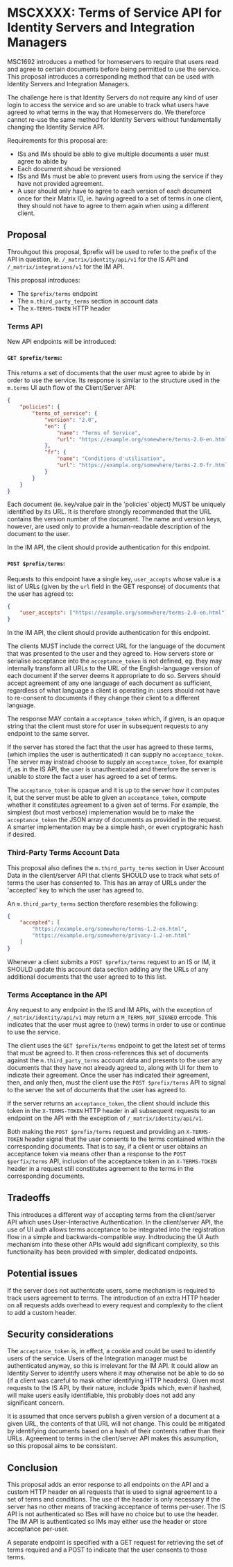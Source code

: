 # MSCXXXX: Terms of Service API for Identity Servers and Integration Managers

MSC1692 introduces a method for homeservers to require that users read and
agree to certain documents before being permitted to use the service. This
proposal introduces a corresponding method that can be used with Identity
Servers and Integration Managers.

The challenge here is that Identity Servers do not require any kind of user
login to access the service and so are unable to track what users have agreed
to what terms in the way that Homeservers do. We thereforce cannot re-use the
same method for Identity Servers without fundamentally changing the Identity
Service API.

Requirements for this proposal are:
 * ISs and IMs should be able to give multiple documents a user must agree to
   abide by
 * Each document shoud be versioned
 * ISs and IMs must be able to prevent users from using the service if they
   have not provided agreement.
 * A user should only have to agree to each version of each document once for
   their Matrix ID, ie. having agreed to a set of terms in one client, they
   should not have to agree to them again when using a different client.

## Proposal

Throuhgout this proposal, $prefix will be used to refer to the prefix of the
API in question, ie. `/_matrix/identity/api/v1` for the IS API and
`/_matrix/integrations/v1` for the IM API.

This proposal introduces:
 * The `$prefix/terms` endpoint
 * The `m.third_party_terms` section in account data
 * The `X-TERMS-TOKEN` HTTP header

### Terms API

New API endpoints will be introduced:

#### `GET $prefix/terms`:
This returns a set of documents that the user must agree to abide by in order
to use the service. Its response is similar to the structure used in the
`m.terms` UI auth flow of the Client/Server API:

```json
{
    "policies": {
        "terms_of_service": {
            "version": "2.0",
            "en": {
                "name": "Terms of Service",
                "url": "https://example.org/somewhere/terms-2.0-en.html"
            },
            "fr": {
                "name": "Conditions d'utilisation",
                "url": "https://example.org/somewhere/terms-2.0-fr.html"
            }
        }
    }
}
```

Each document (ie. key/value pair in the 'policies' object) MUST be
uniquely identified by its URL. It is therefore strongly recommended
that the URL contains the version number of the document. The name
and version keys, however, are used only to provide a human-readable
description of the document to the user.

In the IM API, the client should provide authentication for this endpoint.

#### `POST $prefix/terms`:
Requests to this endpoint have a single key, `user_accepts` whose value is
a list of URLs (given by the `url` field in the GET response) of documents that 
the user has agreed to:

```json
{
    "user_accepts": ["https://example.org/somewhere/terms-2.0-en.html"]
}
```

In the IM API, the client should provide authentication for this endpoint.

The clients MUST include the correct URL for the language of the document that
was presented to the user and they agreed to. How servers store or serialise
acceptance into the `acceptance_token` is not defined, eg. they may internally
transform all URLs to the URL of the English-language version of each document
if the server deems it appropriate to do so. Servers should accept agreement of
any one language of each document as sufficient, regardless of what language a
client is operating in: users should not have to re-consent to documents if
they change their client to a different language.

The response MAY contain a `acceptance_token` which, if given, is an
opaque string that the client must store for user in subsequent requests
to any endpoint to the same server.

If the server has stored the fact that the user has agreed to these terms,
(which implies the user is authenticated) it can supply no `acceptance_token`.
The server may instead choose to supply an `acceptance_token`, for example if,
as in the IS API, the user is unauthenticated and therefore the server is
unable to store the fact a user has agreed to a set of terms.

The `acceptance_token` is opaque and it is up to the server how it computes it,
but the server must be able to given an `acceptance_token`, compute whether it
constitutes agreement to a given set of terms. For example, the simplest (but
most verbose) implemenation would be to make the `acceptance_token` the JSON
array of documents as provided in the request. A smarter implementation may be
a simple hash, or even cryptograhic hash if desired.

### Third-Party Terms Account Data

This proposal also defines the `m.third_party_terms` section in User Account
Data in the client/server API that clients SHOULD use to track what sets of
terms the user has consented to. This has an array of URLs under the 'accepted'
key to which the user has agreed to.

An `m.third_party_terms` section therefore resembles the following:

```json
{
    "accepted": [
        "https://example.org/somewhere/terms-1.2-en.html",
        "https://example.org/somewhere/privacy-1.2-en.html"
    ]
}
```

Whenever a client submits a `POST $prefix/terms` request to an IS or IM, it
SHOULD update this account data section adding any the URLs of any additional
documents that the user agreed to to this list.

### Terms Acceptance in the API

Any request to any endpoint in the IS and IM APIs, with the exception of
`/_matrix/identity/api/v1` may return a `M_TERMS_NOT_SIGNED` errcode. This
indicates that the user must agree to (new) terms in order to use or continue
to use the service.

The client uses the `GET $prefix/terms` endpoint to get the latest set of terms
that must be agreed to. It then cross-references this set of documents against
the `m.third_party_terms` account data and presents to the user any documents
that they have not already agreed to, along with UI for them to indicate their
agreement. Once the user has indicated their agreement, then, and only then,
must the client use the `POST $prefix/terms` API to signal to the server the
set of documents that the user has agreed to.

If the server returns an `acceptance_token`, the client should include this
token in the `X-TERMS-TOKEN` HTTP header in all subsequent requests to an
endpoint on the API with the exception of `/_matrix/identity/api/v1`.

Both making the `POST $prefix/terms` request and providing an `X-TERMS-TOKEN`
header signal that the user consents to the terms contained within the
corresponding documents. That is to say, if a client or user obtains an
acceptance token via means other than a response to the `POST $perfix/terms`
API, inclusion of the acceptance token in an `X-TERMS-TOKEN` header in a
request still constitutes agreement to the terms in the corresponding
documents.

## Tradeoffs

This introduces a different way of accepting terms from the client/server API
which uses User-Interactive Authentication. In the client/server API, the use
of UI auth allows terms acceptance to be integrated into the registration flow
in a simple and backwards-compatible way. Indtroducing the UI Auth mechanism
into these other APIs would add significant complexity, so this functionality
has been provided with simpler, dedicated endpoints.

## Potential issues

If the server does not authentcate users, some mechanism is required to track
users agreement to terms. The introduction of an extra HTTP header on all
requests adds overhead to every request and complexity to the client to add a
custom header.


## Security considerations

The `acceptance_token` is, in effect, a cookie and could be used to identify
users of the service.  Users of the Integration manager must be authenticated
anyway, so this is irrelevant for the IM API. It could allow an Identity Server
to identify users where it may otherwise not be able to do so (if a client was
careful to mask other identifying HTTP headers). Given most requests to the IS
API, by their nature, include 3pids which, even if hashed, will make users
easily identifiable, this probably does not add any significant concern.

It is assumed that once servers publish a given version of a document at a
given URL, the contents of that URL will not change. This could be mitigated by
identifying documents based on a hash of their contents rather than their URLs.
Agreement to terms in the client/server API makes this assumption, so this
proposal aims to be consistent.


## Conclusion

This proposal adds an error response to all endpoints on the API and a custom
HTTP header on all requests that is used to signal agreement to a set of terms
and conditions. The use of the header is only necessary if the server has no
other means of tracking acceptance of terms per-user. The IS API is not
authenticated so ISes will have no choice but to use the header. The IM API is
authenticated so IMs may either use the header or store acceptance per-user.

A separate endpoint is specified with a GET request for retrieving the set
of terms required and a POST to indicate that the user consents to those
terms.
